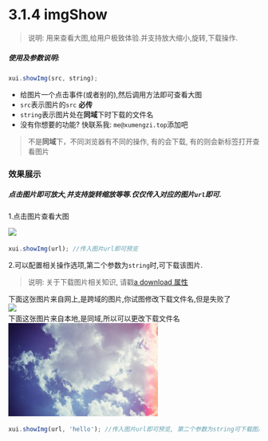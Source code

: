 <link rel="stylesheet" type="text/css" href="../assets/xui.css">
<script type="text/javascript" src="../assets/xui.js"></script>

# 3.1.4 imgShow

>说明: 用来查看大图,给用户极致体验.并支持放大缩小,旋转,下载操作.

##### 使用及参数说明:
```js
xui.showImg(src, string);
```
* 给图片一个点击事件(或者别的),然后调用方法即可查看大图
* `src`表示图片的`src` **必传**
* `string`表示图片处在**同域**下时下载的文件名
* 没有你想要的功能? 快联系我: `me@xumengzi.top`添加吧

>不是**同域**下，不同浏览器有不同的操作, 有的会下载, 有的则会新标签打开查看图片

### 效果展示

##### 点击图片即可放大,并支持旋转缩放等等.仅仅传入对应的图片`url`即可.

1.点击图片查看大图
<div>
	<img id="showImg" style="width: 300px" src="http://img.infinitynewtab.com/wallpaper/2811.jpg">
</div>

<script type="text/javascript">
document.getElementById('showImg').onclick = function(e){
	xui.showImg(e.target.src);
};
</script>

```js
xui.showImg(url); //传入图片url即可预览
```

2.可以配置相关操作选项,第二个参数为`string`时,可下载该图片.
>说明: 关于下载图片相关知识, 请戳[a download 属性](http://www.w3school.com.cn/tags/att_a_download.asp)

<div>
	<div>下面这张图片来自网上,是跨域的图片,你试图修改下载文件名,但是失败了</div>
	<img id="showImg1" style="width: 300px" src="http://img.infinitynewtab.com/wallpaper/2811.jpg">
	<div>下面这张图片来自本地,是同域,所以可以更改下载文件名</div>
	<img id="showImg2" style="width: 300px" src="../img/test.jpg">
</div>

<script type="text/javascript">
document.getElementById('showImg1').onclick = function(e){
	xui.showImg(e.target.src, 'hello');
};
document.getElementById('showImg2').onclick = function(e){
	xui.showImg(e.target.src, 'hello');
};
</script>

```js
xui.showImg(url, 'hello'); //传入图片url即可预览, 第二个参数为string可下载图片
```